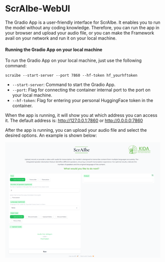 # ScrAIbe-WebUI


The Gradio App is a user-friendly interface for ScrAIbe. It enables you to run the model without any coding knowledge. Therefore, you can run the app in your browser and upload your audio file, or you can make the Framework avail on your network and run it on your local machine.

#### Running the Gradio App on your local machine

To run the Gradio App on your local machine, just use the following command:

```
scraibe --start-server --port 7860 --hf-token hf_yourhftoken
```

- `--start-server`: Command to start the Gradio App.
- `--port`: Flag for connecting the container internal port to the port on your local machine.
- `--hf-token`: Flag for entering your personal HuggingFace token in the container.

When the app is running, it will show you at which address you can access it.
The default address is: http://127.0.0.1:7860 or http://0.0.0.0:7860

After the app is running, you can upload your audio file and select the desired options.
An example is shown below:

![Gradio App](./img/gradio_app.png)
